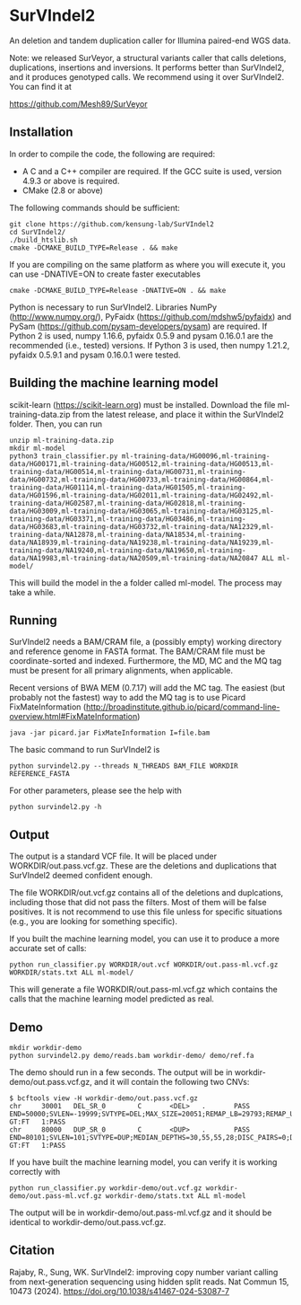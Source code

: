 # SurVIndel2

An deletion and tandem duplication caller for Illumina paired-end WGS data.

Note: we released SurVeyor, a structural variants caller that calls deletions, duplications, insertions and inversions. 
It performs better than SurVIndel2, and it produces genotyped calls. We recommend using it over SurVIndel2.
You can find it at

https://github.com/Mesh89/SurVeyor


## Installation

In order to compile the code, the following are required:
- A C and a C++ compiler are required. If the GCC suite is used, version 4.9.3 or above is required.
- CMake (2.8 or above)

The following commands should be sufficient:

```
git clone https://github.com/kensung-lab/SurVIndel2
cd SurVIndel2/
./build_htslib.sh
cmake -DCMAKE_BUILD_TYPE=Release . && make
```

If you are compiling on the same platform as where you will execute it, you can use -DNATIVE=ON to create faster executables
```
cmake -DCMAKE_BUILD_TYPE=Release -DNATIVE=ON . && make
```

Python is necessary to run SurVIndel2. Libraries NumPy (http://www.numpy.org/), PyFaidx (https://github.com/mdshw5/pyfaidx) and PySam (https://github.com/pysam-developers/pysam) are required. If 
Python 2 is used, numpy 1.16.6, pyfaidx 0.5.9 and pysam 0.16.0.1 are the recommended (i.e., tested) versions. If Python 3 is used, then numpy 1.21.2, pyfaidx 0.5.9.1 and pysam 0.16.0.1 were 
tested.

## Building the machine learning model

scikit-learn (https://scikit-learn.org) must be installed. Download the file ml-training-data.zip from the latest release, and place it within the SurVIndel2 folder.
Then, you can run

```
unzip ml-training-data.zip
mkdir ml-model
python3 train_classifier.py ml-training-data/HG00096,ml-training-data/HG00171,ml-training-data/HG00512,ml-training-data/HG00513,ml-training-data/HG00514,ml-training-data/HG00731,ml-training-data/HG00732,ml-training-data/HG00733,ml-training-data/HG00864,ml-training-data/HG01114,ml-training-data/HG01505,ml-training-data/HG01596,ml-training-data/HG02011,ml-training-data/HG02492,ml-training-data/HG02587,ml-training-data/HG02818,ml-training-data/HG03009,ml-training-data/HG03065,ml-training-data/HG03125,ml-training-data/HG03371,ml-training-data/HG03486,ml-training-data/HG03683,ml-training-data/HG03732,ml-training-data/NA12329,ml-training-data/NA12878,ml-training-data/NA18534,ml-training-data/NA18939,ml-training-data/NA19238,ml-training-data/NA19239,ml-training-data/NA19240,ml-training-data/NA19650,ml-training-data/NA19983,ml-training-data/NA20509,ml-training-data/NA20847 ALL ml-model/
```

This will build the model in the a folder called ml-model. The process may take a while.

## Running

SurVIndel2 needs a BAM/CRAM file, a (possibly empty) working directory and reference genome in FASTA format.
The BAM/CRAM file must be coordinate-sorted and indexed. Furthermore, the MD, MC and the MQ tag must be present for all primary alignments, when applicable.

Recent versions of BWA MEM (0.7.17) will add the MC tag. The easiest (but probably not the fastest) way to add the MQ tag is to use Picard FixMateInformation 
(http://broadinstitute.github.io/picard/command-line-overview.html#FixMateInformation) 
```
java -jar picard.jar FixMateInformation I=file.bam
```

The basic command to run SurVIndel2 is
```
python survindel2.py --threads N_THREADS BAM_FILE WORKDIR REFERENCE_FASTA
```

For other parameters, please see the help with
```
python survindel2.py -h
```

## Output

The output is a standard VCF file. It will be placed under WORKDIR/out.pass.vcf.gz. These are the deletions and duplications that SurVIndel2 deemed confident enough. 

The file WORKDIR/out.vcf.gz contains all of the deletions and duplcations, including those that did not pass the filters. Most of them will be false positives. It is not recommend to use this file unless for specific situations (e.g., you are looking for something specific).


If you built the machine learning model, you can use it to produce a more accurate set of calls:
```
python run_classifier.py WORKDIR/out.vcf WORKDIR/out.pass-ml.vcf.gz WORKDIR/stats.txt ALL ml-model/
```

This will generate a file WORKDIR/out.pass-ml.vcf.gz which contains the calls that the machine learning model predicted as real.

## Demo

```
mkdir workdir-demo
python survindel2.py demo/reads.bam workdir-demo/ demo/ref.fa
```

The demo should run in a few seconds. The output will be in workdir-demo/out.pass.vcf.gz, and it will contain the following two CNVs:
```
$ bcftools view -H workdir-demo/out.pass.vcf.gz
chr     30001   DEL_SR_0        C       <DEL>   .       PASS    END=50000;SVLEN=-19999;SVTYPE=DEL;MAX_SIZE=20051;REMAP_LB=29793;REMAP_UB=50269;MEDIAN_DEPTHS=31,0,0,31;CLUSTER_DEPTHS=36,27;DISC_PAIRS=46;DISC_PAIRS_SURROUNDING=0,0;CONC_PAIRS=0;CLIPPED_READS=13,18;MAX_MAPQ=60,60;FULL_JUNCTION_SCORE=134;SPLIT_JUNCTION_SCORE=132,134;SPLIT_JUNCTION_SCORE2=123,123;SPLIT_JUNCTION_SIZE=132,134;MM_RATE=0;SOURCE=2SR;EXTRA_INFO=132=,134=,132S134=,0_30000_R_74_13_13,0_49999_L_71_1_18,29869,50134,29869,50133;DISC_PAIRS_MAXMAPQ=60;DISC_PAIRS_HIGHMAPQ=46    GT:FT   1:PASS
chr     80000   DUP_SR_0        C       <DUP>   .       PASS    END=80101;SVLEN=101;SVTYPE=DUP;MEDIAN_DEPTHS=30,55,55,28;DISC_PAIRS=0;DISC_PAIRS_SURROUNDING=0,0;CLIPPED_READS=12,12;MAX_MAPQ=60,60;FULL_JUNCTION_SCORE=131;SPLIT_JUNCTION_SCORE=131,123;SPLIT_JUNCTION_SCORE2=123,107;SPLIT_JUNCTION_SIZE=131,123;SOURCE=2SR;EXTRA_INFO=131=,123=,131=123S,0_80100_R_74_5_12,0_79999_L_72_3_12,79970,80123,79970,80122     GT:FT   1:PASS
```

If you have built the machine learning model, you can verify it is working correctly with
```
python run_classifier.py workdir-demo/out.vcf.gz workdir-demo/out.pass-ml.vcf.gz workdir-demo/stats.txt ALL ml-model
```
The output will be in workdir-demo/out.pass-ml.vcf.gz and it should be identical to workdir-demo/out.pass.vcf.gz.

## Citation

Rajaby, R., Sung, WK. SurVIndel2: improving copy number variant calling from next-generation sequencing using hidden split reads. Nat Commun 15, 10473 (2024). https://doi.org/10.1038/s41467-024-53087-7


